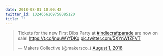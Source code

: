 ```yaml
---
date: 2018-08-01 10:00:42
twitter_id: 1024656169758085120
title: ''
---
```


<blockquote class="twitter-tweet"><p lang="en" dir="ltr">Tickets for the new First Dibs Party at <a href="https://twitter.com/hashtag/indiecraftparade?src=hash&amp;ref_src=twsrc%5Etfw">#indiecraftparade</a> are now on sale! <a href="https://t.co/jnuuWYfDKo">https://t.co/jnuuWYfDKo</a> <a href="https://t.co/5XYnWfZFVT">pic.twitter.com/5XYnWfZFVT</a></p>&mdash; Makers Collective (@makersco_) <a href="https://twitter.com/makersco_/status/1024654470242881538?ref_src=twsrc%5Etfw">August 1, 2018</a></blockquote>
<script async src="https://platform.twitter.com/widgets.js" charset="utf-8"></script>
